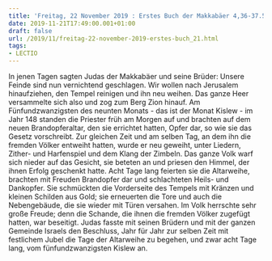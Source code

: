 ```yaml
---
title: 'Freitag, 22 November 2019 : Erstes Buch der Makkabäer 4,36-37.52-59.'
date: 2019-11-21T17:49:00.001+01:00
draft: false
url: /2019/11/freitag-22-november-2019-erstes-buch_21.html
tags: 
- LECTIO
---
```


In jenen Tagen sagten Judas der Makkabäer und seine Brüder: Unsere Feinde sind nun vernichtend geschlagen. Wir wollen nach Jerusalem hinaufziehen, den Tempel reinigen und ihn neu weihen. Das ganze Heer versammelte sich also und zog zum Berg Zion hinauf. Am Fünfundzwanzigsten des neunten Monats - das ist der Monat Kislew - im Jahr 148 standen die Priester früh am Morgen auf und brachten auf dem neuen Brandopferaltar, den sie errichtet hatten, Opfer dar, so wie sie das Gesetz vorschreibt. Zur gleichen Zeit und am selben Tag, an dem ihn die fremden Völker entweiht hatten, wurde er neu geweiht, unter Liedern, Zither- und Harfenspiel und dem Klang der Zimbeln. Das ganze Volk warf sich nieder auf das Gesicht, sie beteten an und priesen den Himmel, der ihnen Erfolg geschenkt hatte. Acht Tage lang feierten sie die Altarweihe, brachten mit Freuden Brandopfer dar und schlachteten Heils- und Dankopfer. Sie schmückten die Vorderseite des Tempels mit Kränzen und kleinen Schilden aus Gold; sie erneuerten die Tore und auch die Nebengebäude, die sie wieder mit Türen versahen. Im Volk herrschte sehr große Freude; denn die Schande, die ihnen die fremden Völker zugefügt hatten, war beseitigt. Judas fasste mit seinen Brüdern und mit der ganzen Gemeinde Israels den Beschluss, Jahr für Jahr zur selben Zeit mit festlichem Jubel die Tage der Altarweihe zu begehen, und zwar acht Tage lang, vom fünfundzwanzigsten Kislew an.